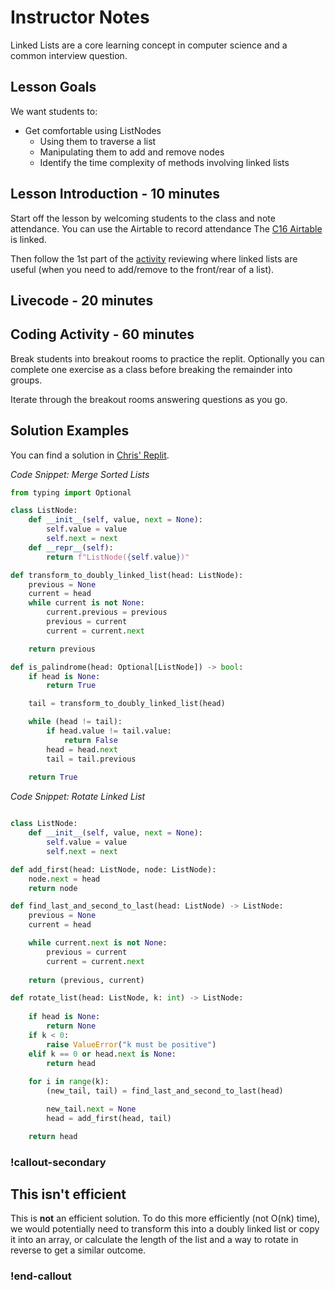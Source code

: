# Instructor Notes

Linked Lists are a core learning concept in computer science and a common interview question. 

## Lesson Goals

We want students to:

- Get comfortable using ListNodes
  - Using them to traverse a list
  - Manipulating them to add and remove nodes
  - Identify the time complexity of methods involving linked lists

## Lesson Introduction - 10 minutes

Start off the lesson by welcoming students to the class and note attendance. You can use the Airtable to record attendance The [C16 Airtable](https://airtable.com/appkfPQ769uxQLSei/tbl6oiA8ZG1wKUonM/viwgf4wesbLFMlg1L?blocks=hide) is linked.

Then follow the 1st part of the [activity](./02-linked-list-activity.md) reviewing where linked lists are useful (when you need to add/remove to the front/rear of a list).  

## Livecode - 20 minutes



## Coding Activity - 60 minutes

Break students into breakout rooms to practice the replit. Optionally you can complete one exercise as a class before breaking the remainder into groups.

Iterate through the breakout rooms answering questions as you go.

## Solution Examples

You can find a solution in [Chris' Replit](https://replit.com/@ChrisMcAnally/List-Practice-Solution#).

*Code Snippet: Merge Sorted Lists*
```py
from typing import Optional

class ListNode:
    def __init__(self, value, next = None):
        self.value = value
        self.next = next
    def __repr__(self):
        return f"ListNode({self.value})"

def transform_to_doubly_linked_list(head: ListNode):
    previous = None
    current = head
    while current is not None:
        current.previous = previous
        previous = current
        current = current.next

    return previous

def is_palindrome(head: Optional[ListNode]) -> bool:
    if head is None:
        return True

    tail = transform_to_doubly_linked_list(head)

    while (head != tail):
        if head.value != tail.value:
            return False
        head = head.next
        tail = tail.previous
    
    return True
```

*Code Snippet: Rotate Linked List*

```py

class ListNode:
    def __init__(self, value, next = None):
        self.value = value
        self.next = next

def add_first(head: ListNode, node: ListNode):
    node.next = head
    return node

def find_last_and_second_to_last(head: ListNode) -> ListNode:
    previous = None
    current = head

    while current.next is not None:
        previous = current
        current = current.next
    
    return (previous, current)

def rotate_list(head: ListNode, k: int) -> ListNode:
    
    if head is None:
        return None
    if k < 0:
        raise ValueError("k must be positive")
    elif k == 0 or head.next is None:
        return head
    
    for i in range(k):
        (new_tail, tail) = find_last_and_second_to_last(head)

        new_tail.next = None
        head = add_first(head, tail)

    return head
```

### !callout-secondary

## This isn't efficient

This is **not** an efficient solution.  To do this more efficiently (not O(nk) time), we would potentially need to transform this into a doubly linked list or copy it into an array, or calculate the length of the list and a way to rotate in reverse to get a similar outcome.

### !end-callout


